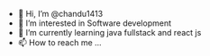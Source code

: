 - 👋 Hi, I’m @chandu1413
- 👀 I’m interested in Software development
- 🌱 I’m currently learning java fullstack and react js
- 📫 How to reach me ...

<!---
chandu1413/chandu1413 is a ✨ special ✨ repository because its `README.md` (this file) appears on your GitHub profile.
You can click the Preview link to take a look at your changes.
--->
